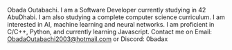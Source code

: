 Obada Outabachi. I am a Software Developer currently studying in 42 AbuDhabi. I am also studying a complete computer science curriculum. I am interested in AI, machine learning and neural networks. I am proficient in C/C++, Python, and currently learning Javascript.
Contact me on Email: ObadaOutabachi2003@hotmail.com
or Discord: 0badax

<!---
0bada1/0bada1 is a ✨ special ✨ repository because its `README.md` (this file) appears on your GitHub profile.
You can click the Preview link to take a look at your changes.
--->
